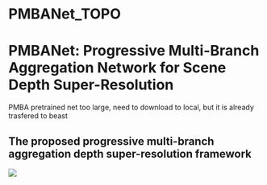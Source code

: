 # PMBANet_TOPO
# PMBANet: Progressive Multi-Branch Aggregation Network for Scene Depth Super-Resolution


PMBA pretrained net too large, need to download to local, but it is already trasfered to beast




## The proposed progressive multi-branch aggregation depth super-resolution framework
![](https://github.com/Sunbaoli/PMBANet_DSR/blob/master/mainnet.png)
